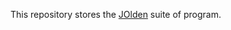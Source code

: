 This repository stores the
[JOlden](http://code.google.com/p/javarifier/source/browse/tests/jolden/) suite
of program.
